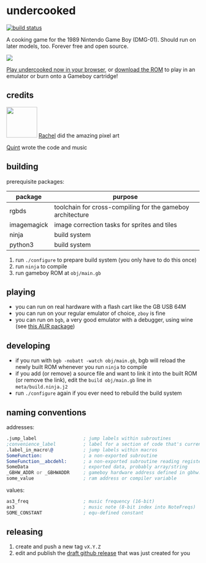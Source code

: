 # undercooked

[![build status](https://github.com/qguv/undercooked/workflows/build/badge.svg?branch=master)](https://github.com/qguv/undercooked/actions?query=workflow%3Abuild+branch%3Amaster)

A cooking game for the 1989 Nintendo Game Boy (DMG-01). Should run on later models, too. Forever free and open source.

<img src="https://raw.githubusercontent.com/qguv/undercooked/master/art/title.png" /></a>

[Play undercooked now in your browser](https://qguv.github.io/undercooked), or [download the ROM](https://qguv.github.io/undercooked) to play in an emulator or burn onto a Gameboy cartridge!

## credits

<img width=80 src="https://retchdots.carrd.co/assets/images/image02.jpg?v81760597676551" /> [Rachel](https://retchdots.carrd.co/) did the amazing pixel art

[Quint](https://github.com/qguv) wrote the code and music

## building

prerequisite packages:

package       | purpose
------------- | -------
rgbds         | toolchain for cross-compiling for the gameboy architecture
imagemagick   | image correction tasks for sprites and tiles
ninja         | build system
python3       | build system

1. run `./configure` to prepare build system (you only have to do this once)
2. run `ninja` to compile
3. run gameboy ROM at `obj/main.gb`

## playing

- you can run on real hardware with a flash cart like the GB USB 64M
- you can run on your regular emulator of choice, `zboy` is fine
- you can run on `bgb`, a very good emulator with a debugger, using wine (see [this AUR package](https://aur.archlinux.org/packages/bgb))

## developing

- if you run with `bgb -nobatt -watch obj/main.gb`, bgb will reload the newly built ROM whenever you run `ninja` to compile
- if you add (or remove) a source file and want to link it into the built ROM (or remove the link), edit the `build obj/main.gb` line in `meta/build.ninja.j2`
- run `./configure` again if you ever need to rebuild the build system

## naming conventions

addresses:

```asm
.jump_label                 ; jump labels within subroutines
;convenience_label          ; label for a section of code that's currently entered by fallthrough
.label_in_macro\@           ; jump labels within macros
SomeFunction:               ; a non-exported subroutine
SomeFunction__abcdehl:      ; a non-exported subroutine reading registers a, b, c, d, e, h, and l as arguments
SomeData                    ; exported data, probably array/string
_GBHW_ADDR or _GBHWADDR     ; gameboy hardware address defined in gbhw.inc
some_value                  ; ram address or compiler variable
```

values:

```asm
as3_freq                    ; music frequency (16-bit)
as3                         ; music note (8-bit index into NoteFreqs)
SOME_CONSTANT               ; equ-defined constant
```

## releasing

1. create and push a new tag `vX.Y.Z`
2. edit and publish the [draft github release](https://github.com/qguv/undercooked/releases) that was just created for you
